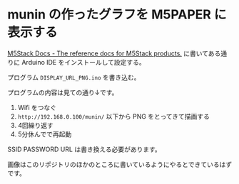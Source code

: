 # munin の作ったグラフを M5PAPER に表示する

[M5Stack Docs - The reference docs for M5Stack products.](https://docs.m5stack.com/#/en/quick_start/m5paper/quick_start_arduino) に書いてある通りに Arduino IDE をインストールして設定する。

プログラム `DISPLAY_URL_PNG.ino` を書き込む。

プログラムの内容は見ての通り↓です。

1. Wifi をつなぐ
2. `http://192.168.0.100/munin/` 以下から PNG をとってきて描画する
3. 4回繰り返す
4. 5分休んでで再起動

SSID PASSWORD URL は書き換える必要があります。

画像はこのリポジトリのほかのところに書いているようにやるとできているはずです。